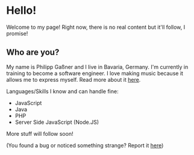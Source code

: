 # Hello!

Welcome to my page! Right now, there is no real content but it'll follow, I promise!

## Who are you?
My name is Philipp Gaßner and I live in Bavaria, Germany. I'm currently in training to become a software engineer. I love making music because it allows me to express myself. Read more about it [here](?p=music).

Languages/Skills I know and can handle fine:
* JavaScript
* Java
* PHP
* Server Side JavaScript (Node.JS)

More stuff will follow soon!

(You found a bug or noticed something strange? Report it [here](https://github.com/thallosaurus/thallosaurus.github.io/issues))